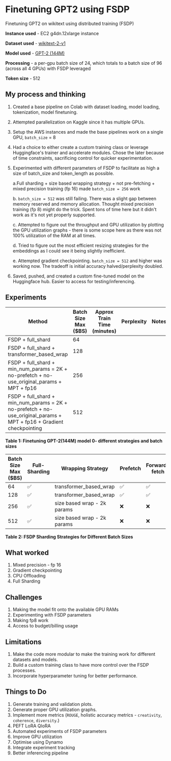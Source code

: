 # Finetuning GPT2 using FSDP
Finetuning GPT2 on wikitext using distributed training (FSDP)

   **Instance used** - EC2 g4dn.12xlarge instance

   **Dataset used** - [wikitext-2-v1](https://huggingface.co/datasets/wikitext/viewer/wikitext-2-v1)

   **Model used** - [GPT-2 (144M)](https://huggingface.co/openai-community/gpt2)

   **Processing** - a per-gpu batch size of 24, which totals to a batch size of 96 (across all 4 GPUs) with FSDP leveraged

   **Token size** - 512 

## My process and thinking
1. Created a base pipeline on Colab with dataset loading, model loading, tokenization, model finetuning.
   
2. Attempted parallelization on Kaggle since it has multiple GPUs.
   
3. Setup the AWS instances and made the base pipelines work on a single GPU, `batch_size` = 8
   
4. Had a choice to either create a custom training class or leverage Huggingface's trainer and accelerate modules. Chose the later because of time constraints, sacrificing control for quicker experimentation.
   
5. Experimented with different parameters of FSDP to facilitate as high a size of batch_size and token_length as possible.
   
   a.Full sharding + size based wrapping strategy + not pre-fetching + mixed precision training (fp 16) made `batch_size = 256` work

   b. `batch_size = 512` was still failing. There was a slight gap between memory reserved and memory allocation. Thought mixed precision training (fp 8) might do the trick. Spent tons of time here but it didn't work as it's not yet properly supported.
   
   c. Attempted to figure out the throughput and GPU utilization by plotting the GPU utilization graphs - there is some scope here as there was not 100% utilization of the RAM at all times.

   d. Tried to figure out the most efficient resizing strategies for the embeddings as I could see it being  slightly inefficient.
   
   e. Attempted gradient checkpointing. `batch_size = 512` and higher was working now. The tradeoff is initial accuracy halved/perplexity doubled.
   
6. Saved, pushed, and created a custom fine-tuned model on the Huggingface hub. Easier to access for testing/inferencing.



## Experiments


| Method | Batch Size Max ($BS) | Approx Train Time (minutes) | Perplexity | Notes
| --- | --- | --- | --- | --- |
| FSDP + full_shard | 64 |  |  |  |
| FSDP + full_shard + transformer_based_wrap | 128 |  |  |  |
| FSDP + full_shard + min_num_params = 2K + no-prefetch + no-use_original_params + MPT + fp16 | 256 |  |  |  |
| FSDP + full_shard + min_num_params = 2K + no-prefetch + no-use_original_params + MPT + fp16 + Gradient checkpointing  | 512 |  |  |  |

**Table 1: Finetuning GPT-2(144M) model 0- different strategies and batch sizes**

| Batch Size Max ($BS) | Full-Sharding | Wrapping Strategy | Prefetch | Forward-fetch | use_original_params | CPU-RAM Offloading+Efficient Loading | Mixed Precision Training
| --- | --- | --- | --- | --- | --- | --- | --- |
| 64 | ✅ | transformer_based_wrap |✅  | ✅ | ✅ | ✅ |❌  |
| 128 | ✅ | transformer_based_wrap | ✅ | ✅ | ✅ |✅  | ❌ |
| 256 | ✅ | size based wrap - 2k params | ❌ | ❌ | ❌ | ✅ | ✅ |
| 512  | ✅ | size based wrap - 2k params |  ❌| ❌ | ❌ | ✅ | ✅ |

**Table 2: FSDP Sharding Strategies for Different Batch Sizes**

## What worked
1.  Mixed precision - fp 16
2.  Gradient checkpointing
3.  CPU Offloading
4.  Full Sharding

## Challenges 
1.  Making the model fit onto the available GPU RAMs
2.  Experimenting with FSDP parameters
3.  Making fp8 work
4.  Access to budget/billing usage

## Limitations
1.  Make the code more modular to make the training work for different datasets and models. 
2.  Build a custom training class to have more control over the FSDP processes.
3.  Incorporate hyperparameter tuning for better performance.

## Things to Do
1.  Generate training and validation plots.
2.  Generate proper GPU utilization graphs.
3.  Implement more metrics (`ROUGE`, holistic accuracy metrics - `creativity`, `coherence`, `diversity`.)
4.  PEFT LoRA QloRA
5.  Automated experiments of FSDP parameters
6.  Improve GPU utilization
7.  Optimise using Dynamo
8.  Integrate experiment tracking 
9.  Better inferencing pipeline




